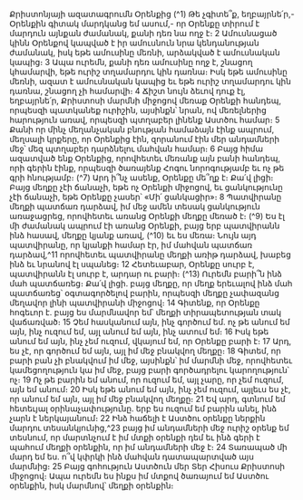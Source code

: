 
Քրիստոնյայի ազատագրումն Օրենքից
(^1) Թե չգիտե՞ք, եղբայրնե՛ր,- Օրենքին գիտակ մարդկանց եմ ասում,- որ Օրենքը տիրում է մարդուն այնքան
ժամանակ, քանի դեռ նա ողջ է։ 2 Ամուսնացած կինն Օրենքով կապված է իր ամուսնուն նրա կենդանության ժամանակ,
իսկ եթե ամուսինը մեռնի, արձակված է ամուսնական կապից։ 3 Ապա ուրեմն, քանի դեռ ամուսինը ողջ է, շնացող
կհամարվի, եթե ուրիշ տղամարդու կին դառնա։ Իսկ եթե ամուսինը մեռնի, ազատ է ամուսնական կապից եւ եթե ուրիշ
տղամարդու կին դառնա, շնացող չի համարվի։ 4 Ճիշտ նույն ձեւով դուք էլ, եղբայրնե՛ր, Քրիստոսի մարմնի միջոցով
մեռաք Օրենքի հանդեպ, որպեսզի պատկանեք ուրիշին, այսինքն՝ նրան, ով մեռելներից հարություն առավ, որպեսզի
պտղաբեր լինենք Աստծու համար։ 5 Քանի որ մինչ մեղանչական բնության համաձայն էինք ապրում, մեղսալի կրքերը,
որ Օրենքից էին, զորանում էին մեր անդամների մեջ՝ մեզ պտղաբեր դարձնելու մահվան համար։ 6 Բայց հիմա ազատված
ենք Օրենքից, որովհետեւ մեռանք այն բանի հանդեպ, որի գերին էինք, որպեսզի ծառայենք Հոգու նորոգությամբ եւ ոչ թե
գրի հնությամբ։
(^7) Արդ ի՞նչ ասենք, Օրենքը մե՞ղք է։ Քա՛վ լիցի։ Բայց մեղքը չէի ճանաչի, եթե ոչ Օրենքի միջոցով, եւ ցանկությունը չէի
ճանաչի, եթե Օրենքը չասեր՝ «Մի՛ ցանկացիր»։ 8 Պատվիրանը մեղքի պատճառ դարձավ, իմ մեջ ամեն տեսակ
ցանկություն առաջացրեց, որովհետեւ առանց Օրենքի մեղքը մեռած է։
(^9) Ես էլ մի ժամանակ ապրում էի առանց Օրենքի, բայց երբ պատվիրանն ինձ հասավ, մեղքը կյանք առավ, (^10) եւ ես
մեռա։ Նույն այդ պատվիրանը, որ կյանքի համար էր, իմ մահվան պատճառ դարձավ,^11 որովհետեւ պատվիրանը մեղքի
առիթ դարձավ, խաբեց ինձ եւ նրանով էլ սպանեց։ 12 Հետեւաբար, Օրենքը սուրբ է, պատվիրանն էլ սուրբ է, արդար ու
բարի։
(^13) Ուրեմն բարի՞ն ինձ մահ պատճառեց։ Քա՛վ լիցի. բայց մեղքը, որ մեղք երեւալով ինձ մահ պատճառեց՝
օգտագործելով բարին, որպեսզի մեղքը չափազանց մեղավոր լինի պատվիրանի միջոցով։ 14 Գիտենք, որ Օրենքը հոգեւոր
է. բայց ես մարմնավոր եմ՝ մեղքի տիրապետության տակ վաճառված։ 15 Չեմ հասկանում այն, ինչ գործում եմ. ոչ թե
անում եմ այն, ինչ ուզում եմ, այլ անում եմ այն, ինչ ատում եմ։ 16 Իսկ եթե անում եմ այն, ինչ չեմ ուզում, վկայում եմ, որ
Օրենքը բարի է։ 17 Արդ, ես չէ, որ գործում եմ այն, այլ իմ մեջ բնակվող մեղքը։ 18 Գիտեմ, որ բարի բան չի բնակվում իմ մեջ,
այսինքն՝ իմ մարմնի մեջ, որովհետեւ կամեցողություն կա իմ մեջ, բայց բարի գործադրելու կարողություն՝ ոչ։ 19 Ոչ թե
բարին եմ անում, որ ուզում եմ, այլ չարը, որ չեմ ուզում, այն եմ անում։ 20 Իսկ եթե անում եմ այն, ինչ չեմ ուզում, այլեւս ես
չէ, որ անում եմ այն, այլ իմ մեջ բնակվող մեղքը։ 21 Եվ արդ, գտնում եմ հետեւյալ օրինաչափությունը. երբ ես ուզում եմ
բարին անել, ինձ չարն է ներկայանում։ 22 Ինձ հաճելի է Աստծու օրենքը ներքին մարդու տեսանկյունից,^23 բայց իմ
անդամների մեջ ուրիշ օրենք եմ տեսնում, որ մարտնչում է իմ մտքի օրենքի դեմ եւ ինձ գերի է պահում մեղքի օրենքին,
որ իմ անդամների մեջ է։ 24 Տառապած մի մարդ եմ ես. ո՞վ կփրկի ինձ մահվան դատապարտված այս մարմնից։ 25 Բայց
գոհություն Աստծուն մեր Տեր Հիսուս Քրիստոսի միջոցով։
Ապա ուրեմն ես ինքս իմ մտքով ծառայում եմ Աստծու օրենքին, իսկ մարմնով՝ մեղքի օրենքին։

